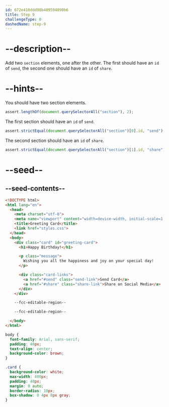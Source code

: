 ```yaml
---
id: 672e410ddd98b409594890b6
title: Step 9
challengeType: 0
dashedName: step-9
---
```


# --description--

Add two `section` elements, one after the other. The first should have an `id` of `send`, the second one should have an `id` of `share`.

# --hints--

You should have two section elements.

```js
assert.lengthOf(document.querySelectorAll("section"), 2);
```

The first section should have an `id` of `send`.

```js
assert.strictEqual(document.querySelectorAll("section")[0].id, "send");
```

The second section should have an `id` of `share`.

```js
assert.strictEqual(document.querySelectorAll("section")[1].id, "share");
```

# --seed--

## --seed-contents--

```html
<!DOCTYPE html>
<html lang="en">
  <head>
    <meta charset="utf-8">
    <meta name="viewport" content="width=device-width, initial-scale=1.0">
    <title>Greeting Card</title>
    <link href="styles.css">
  </head>
  <body>
    <div class="card" id="greeting-card">
      <h1>Happy Birthday!</h1>

      <p class="message">
        Wishing you all the happiness and joy on your special day!
      </p>

      <div class="card-links">
        <a href="#send" class="send-link">Send Card</a>
        <a href="#share" class="share-link">Share on Social Media</a>
      </div>
  	</div>

    --fcc-editable-region--

    --fcc-editable-region--

  </body>
</html>

```

```css
body {
  font-family: Arial, sans-serif;
  padding: 40px;
  text-align: center;
  background-color: brown;
}

.card {
  background-color: white;
  max-width: 400px;
  padding: 40px;
  margin: 0 auto;
  border-radius: 10px;
  box-shadow: 0 4px 8px gray;
}

```
